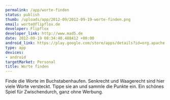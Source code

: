 ```yaml
--- 
permalink: /app/worte-finden
status: publish
thumb: /uploads/app/2012-09/2012-09-19-worte-finden.png
email: worte@flipflox.de
developer: Flipflox
developer_link: http://www.mad5.de
date: 2012-09-19 08:34:40.488412 +00:00
android_link: https://play.google.com/store/apps/details?id=org.apache.cordova.worte
type: app
devices: 
- android
targetMarket: Personal
title: Worte finden
---
```


Finde die Worte im Buchstabenhaufen. Senkrecht und Waagerecht sind hier viele Worte versteckt. Tippe sie an und sammle die Punkte ein.
Ein schönes Spiel für Zwischendurch, ganz ohne Werbung.
